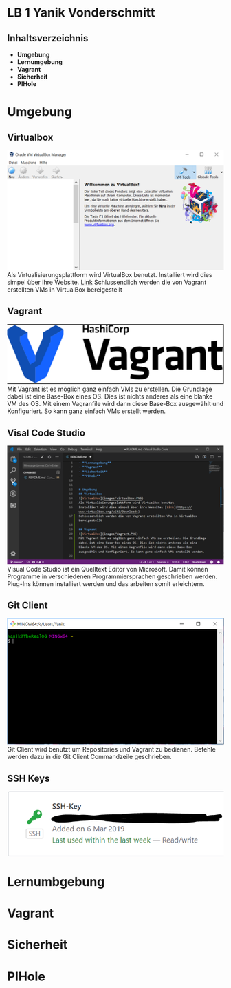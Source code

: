 # LB 1 Yanik Vonderschmitt

## Inhaltsverzeichnis

- **Umgebung**
- **Lernumgebung**
- **Vagrant**
- **Sicherheit**
- **PIHole**


# Umgebung
## Virtualbox
![VirtualBox](images/virtualbox.PNG)
Als Virtualisierungsplattform wird VirtualBox benutzt.
Installiert wird dies simpel über ihre Website. [Link](https://www.virtualbox.org/wiki/Downloads)
Schlussendlich werden die von Vagrant erstellten VMs in VirtualBox bereigestellt

## Vagrant
![VirtualBox](images/Vagrant.PNG)
Mit Vagrant ist es möglich ganz einfach VMs zu erstellen. Die Grundlage dabei ist eine Base-Box eines OS. Dies ist nichts anderes als eine blanke VM des OS. Mit einem Vagranfile wird dann diese Base-Box ausgewählt und Konfiguriert. So kann ganz einfach VMs erstellt werden.

## Visal Code Studio
![VirtualBox](images/vcs.PNG)
Visual Code Studio ist ein Quelltext Editor von Microsoft. Damit können Programme in verschiedenen Programmiersprachen geschrieben werden. Plug-Ins können installiert werden und das arbeiten somit erleichtern. 

## Git Client
![VirtualBox](images/gitclient.PNG)
Git Client wird benutzt um Repositories und Vagrant zu bedienen. Befehle werden dazu in die Git Client Commandzeile geschrieben.

## SSH Keys
![VirtualBox](images/ssh.PNG)

# Lernumbgebung

# Vagrant

# Sicherheit

# PIHole

